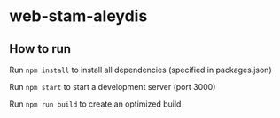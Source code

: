 # web-stam-aleydis

## How to run
Run `npm install` to install all dependencies (specified in packages.json)

Run `npm start` to start a development server (port 3000)

Run `npm run build` to create an optimized build